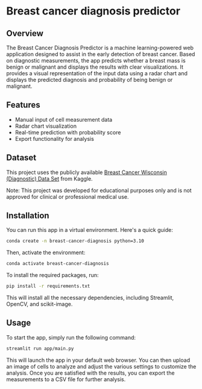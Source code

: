 # Breast cancer diagnosis predictor

## Overview

The Breast Cancer Diagnosis Predictor is a machine learning-powered web application designed to assist in the early detection of breast cancer. Based on diagnostic measurements, the app predicts whether a breast mass is benign or malignant and displays the results with clear visualizations. It provides a visual representation of the input data using a radar chart and displays the predicted diagnosis and probability of being benign or malignant.

## Features

- Manual input of cell measurement data
- Radar chart visualization
- Real-time prediction with probability score
- Export functionality for analysis

## Dataset

This project uses the publicly available [Breast Cancer Wisconsin (Diagnostic) Data Set](https://www.kaggle.com/datasets/uciml/breast-cancer-wisconsin-data) from Kaggle.


Note: This project was developed for educational purposes only and is not approved for clinical or professional medical use.

## Installation

You can run this app in a virtual environment. Here's a quick guide:

```bash
conda create -n breast-cancer-diagnosis python=3.10 
```

Then, activate the environment:

```bash
conda activate breast-cancer-diagnosis
```

To install the required packages, run:

```bash
pip install -r requirements.txt
```

This will install all the necessary dependencies, including Streamlit, OpenCV, and scikit-image.

## Usage
To start the app, simply run the following command:

```bash
streamlit run app/main.py
```

This will launch the app in your default web browser. You can then upload an image of cells to analyze and adjust the various settings to customize the analysis. Once you are satisfied with the results, you can export the measurements to a CSV file for further analysis.
